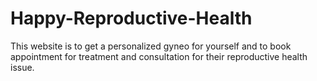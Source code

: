 # Happy-Reproductive-Health
This website is to get a personalized gyneo for yourself and to book appointment for treatment and consultation for their reproductive health issue.

